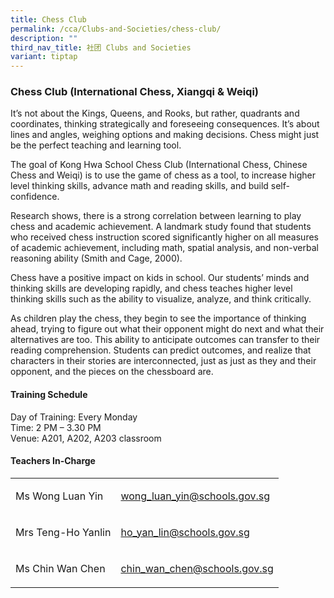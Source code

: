```yaml
---
title: Chess Club
permalink: /cca/Clubs-and-Societies/chess-club/
description: ""
third_nav_title: 社团 Clubs and Societies
variant: tiptap
---
```

<h3>Chess Club (International Chess, Xiangqi &amp; Weiqi)</h3>
<p>It’s not about the Kings, Queens, and Rooks, but rather, quadrants and
coordinates, thinking strategically and foreseeing consequences. It’s about
lines and angles, weighing options and making decisions. Chess might just
be the perfect teaching and learning tool.</p>
<p>The goal of Kong Hwa School Chess Club (International Chess, Chinese Chess
and Weiqi) is to use the game of chess as a tool, to increase higher level
thinking skills, advance math and reading skills, and build self-confidence.</p>
<p>Research shows, there is a strong correlation between learning to play
chess and academic achievement. A landmark study found that students who
received chess instruction scored significantly higher on all measures
of academic achievement, including math, spatial analysis, and non-verbal
reasoning ability (Smith and Cage, 2000).</p>
<p>Chess have a positive impact on kids in school. Our students’ minds and
thinking skills are developing rapidly, and chess teaches higher level
thinking skills such as the ability to visualize, analyze, and think critically.</p>
<p>As children play the chess, they begin to see the importance of thinking
ahead, trying to figure out what their opponent might do next and what
their alternatives are too. This ability to anticipate outcomes can transfer
to their reading comprehension. Students can predict outcomes, and realize
that characters in their stories are interconnected, just as just as they
and their opponent, and the pieces on the chessboard are.</p>
<h4>Training Schedule</h4>
<p>Day of Training: Every Monday
<br>Time: 2 PM – 3.30 PM
<br>Venue: A201, A202, A203 classroom</p>
<h4>Teachers In-Charge</h4>
<table>
<tbody>
<tr>
<td rowspan="1" colspan="1">
<p>Ms Wong Luan Yin</p>
</td>
<td rowspan="1" colspan="1">
<p><a href="mailto:wong_luan_yin@schools.gov.sg" rel="noopener noreferrer nofollow" target="_blank">wong_luan_yin@schools.gov.sg</a>
</p>
</td>
</tr>
<tr>
<td rowspan="1" colspan="1">
<p>Mrs Teng-Ho Yanlin</p>
</td>
<td rowspan="1" colspan="1">
<p><a href="mailto:ho_yan_lin@schools.gov.sg" rel="noopener noreferrer nofollow" target="_blank">ho_yan_lin@schools.gov.sg</a>
</p>
</td>
</tr>
<tr>
<td rowspan="1" colspan="1">
<p>Ms Chin Wan Chen</p>
</td>
<td rowspan="1" colspan="1">
<p><a href="mailto:chin_wan_chen@schools.gov.sg" rel="noopener noreferrer nofollow" target="_blank">chin_wan_chen@schools.gov.sg</a> 
</p>
</td>
</tr>
</tbody>
</table>
<p>&nbsp;
<br>
<br>&nbsp;
<br>
</p>